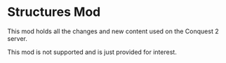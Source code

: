 # Structures Mod

This mod holds all the changes and new content used on the Conquest 2 server.

This mod is not supported and is just provided for interest.